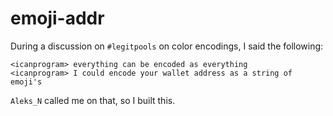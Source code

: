 emoji-addr
==========

During a discussion on `#legitpools` on color encodings, I said the following:

```
<icanprogram> everything can be encoded as everything
<icanprogram> I could encode your wallet address as a string of emoji's
```

`Aleks_N` called me on that, so I built this.
